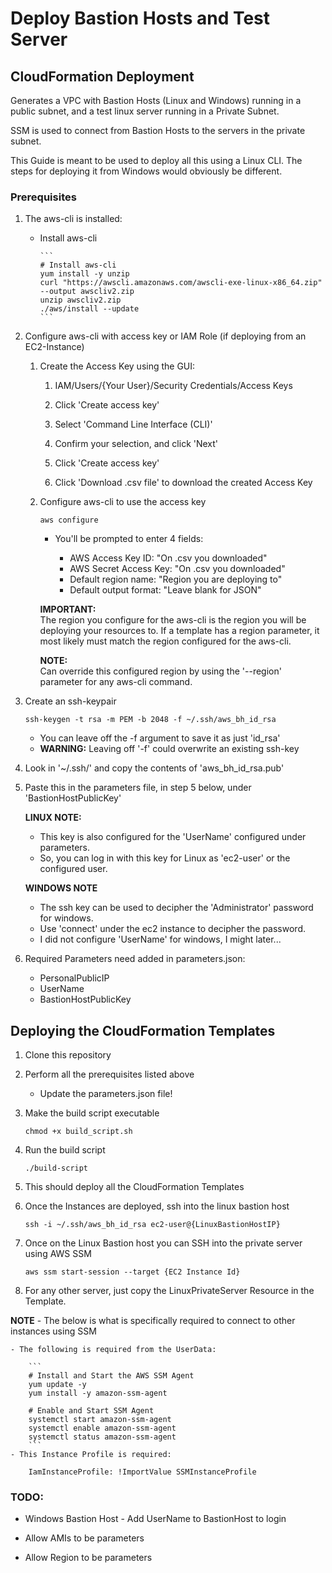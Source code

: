 <h1>Deploy Bastion Hosts and Test Server</h1>
<h2>CloudFormation Deployment</h2>

Generates a VPC with Bastion Hosts (Linux and Windows) running in a public subnet, and a test linux server running in a Private Subnet.

SSM is used to connect from Bastion Hosts to the servers in the private subnet.

This Guide is meant to be used to deploy all this using a Linux CLI. The steps for deploying it from Windows would obviously be different.

<h3>Prerequisites</h3>

1. The aws-cli is installed: 
    
    - Install aws-cli

          ```
          # Install aws-cli
          yum install -y unzip
          curl "https://awscli.amazonaws.com/awscli-exe-linux-x86_64.zip" --output awscliv2.zip
          unzip awscliv2.zip
          ./aws/install --update
          ```

2. Configure aws-cli with access key or IAM Role (if deploying from an EC2-Instance)

    1. Create the Access Key using the GUI:

        1. IAM/Users/{Your User}/Security Credentials/Access Keys

        2. Click 'Create access key'

        3. Select 'Command Line Interface (CLI)'

        4. Confirm your selection, and click 'Next'

        5. Click 'Create access key'

        6. Click 'Download .csv file' to download the created Access Key

    2. Configure aws-cli to use the access key

        `aws configure`

        - You'll be prompted to enter 4 fields:

            - AWS Access Key ID: "On .csv you downloaded"
            - AWS Secret Access Key: "On .csv you downloaded"
            - Default region name: "Region you are deploying to"
            - Default output format: "Leave blank for JSON"

        <b>IMPORTANT:</b><br>
        The region you configure for the aws-cli is the region you will be deploying your resources to.
        If a template has a region parameter, it most likely must match the region configured for the aws-cli.
        
        <b>NOTE:</b><br>
        Can override this configured region by using the '--region' parameter for any aws-cli command.

2. Create an ssh-keypair
    
    `ssh-keygen -t rsa -m PEM -b 2048 -f ~/.ssh/aws_bh_id_rsa`

    - You can leave off the -f argument to save it as just 'id_rsa'
    - <b>WARNING:</b> Leaving off '-f' could overwrite an existing ssh-key
    
3. Look in '\~/.ssh/' and copy the contents of 'aws_bh_id_rsa.pub' 

4. Paste this in the parameters file, in step 5 below, under 'BastionHostPublicKey'

    <b>LINUX NOTE:</b>
     - This key is also configured for the 'UserName' configured under parameters.
     - So, you can log in with this key for Linux as 'ec2-user' or the configured user.

    <b>WINDOWS NOTE</b>
     - The ssh key can be used to decipher the 'Administrator' password for windows.
     - Use 'connect' under the ec2 instance to decipher the password.
     - I did not configure 'UserName' for windows, I might later...

5. Required Parameters need added in parameters.json:

    - PersonalPublicIP
    - UserName
    - BastionHostPublicKey

<h2>Deploying the CloudFormation Templates</h2>

1. Clone this repository

2. Perform all the prerequisites listed above

    - Update the parameters.json file!

3. Make the build script executable

    `chmod +x build_script.sh`

4. Run the build script

    `./build-script`

5. This should deploy all the CloudFormation Templates

6. Once the Instances are deployed, ssh into the linux bastion host

    `ssh -i ~/.ssh/aws_bh_id_rsa ec2-user@{LinuxBastionHostIP}`

7. Once on the Linux Bastion host you can SSH into the private server using AWS SSM

    `aws ssm start-session --target {EC2 Instance Id}`

8. For any other server, just copy the LinuxPrivateServer Resource in the Template.

<b>NOTE</b> - The below is what is specifically required to connect to other instances using SSM

    - The following is required from the UserData:

        ```
        # Install and Start the AWS SSM Agent
        yum update -y
        yum install -y amazon-ssm-agent

        # Enable and Start SSM Agent
        systemctl start amazon-ssm-agent
        systemctl enable amazon-ssm-agent
        systemctl status amazon-ssm-agent
        ```
    - This Instance Profile is required:
        
        IamInstanceProfile: !ImportValue SSMInstanceProfile

<h3>TODO:</h3>

- Windows Bastion Host - Add UserName to BastionHost to login

- Allow AMIs to be parameters

- Allow Region to be parameters
